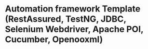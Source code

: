 # Automation framework Template (RestAssured, TestNG, JDBC, Selenium Webdriver, Apache POI, Cucumber, Openooxml)

